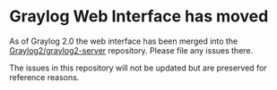 # Graylog Web Interface has moved

As of Graylog 2.0 the web interface has been merged into the [Graylog2/graylog2-server](https://github.com/Graylog2/graylog2-server/issues) repository. Please file any issues there.

The issues in this repository will not be updated but are preserved for reference reasons.
